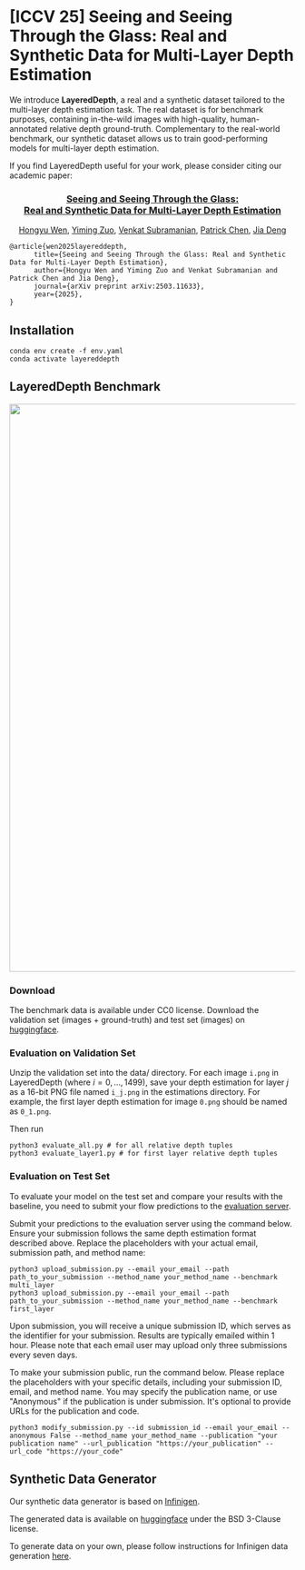 # [ICCV 25] Seeing and Seeing Through the Glass: Real and Synthetic Data for Multi-Layer Depth Estimation

We introduce **LayeredDepth**, a real and a synthetic dataset tailored to the multi-layer depth estimation task. The real dataset is for benchmark purposes, containing in-the-wild images with high-quality, human-annotated relative depth ground-truth. Complementary to the real-world benchmark, our synthetic dataset allows us to train good-performing models for multi-layer depth estimation.

If you find LayeredDepth useful for your work, please consider citing our academic paper:

<h3 align="center">
    <a href="https://arxiv.org/abs/2503.11633">
        Seeing and Seeing Through the Glass: <br> Real and Synthetic Data for Multi-Layer Depth Estimation
    </a>
</h3>
<p align="center">
    <a href="https://hermera.github.io">Hongyu Wen</a>, 
    <a href="https://zuoym15.github.io">Yiming Zuo</a>, 
    <a href="http://venkatsubra.com/">Venkat Subramanian</a>, 
    <a href="https://patrickchen.me/">Patrick Chen</a>, 
    <a href="https://www.cs.princeton.edu/~jiadeng/">Jia Deng</a><br/>
</p>

```
@article{wen2025layereddepth,
      title={Seeing and Seeing Through the Glass: Real and Synthetic Data for Multi-Layer Depth Estimation}, 
      author={Hongyu Wen and Yiming Zuo and Venkat Subramanian and Patrick Chen and Jia Deng},
      journal={arXiv preprint arXiv:2503.11633},
      year={2025},
}
```

## Installation
```
conda env create -f env.yaml
conda activate layereddepth
```

## LayeredDepth Benchmark
<img src="imgs/bench_gallery.jpg" width='1000'>

### Download
The benchmark data is available under CC0 license. Download the validation set (images + ground-truth) and test set (images) on [huggingface](https://huggingface.co/datasets/princeton-vl/LayeredDepth).

### Evaluation on Validation Set
Unzip the validation set into the data/ directory.
For each image `i.png` in LayeredDepth (where $i = 0, \dots, 1499$), save your depth estimation for layer $j$ as a 16-bit PNG file named `i_j.png` in the estimations directory. For example, the first layer depth estimation for image `0.png` should be named as `0_1.png`.

Then run
```
python3 evaluate_all.py # for all relative depth tuples
python3 evaluate_layer1.py # for first layer relative depth tuples
```

### Evaluation on Test Set
To evaluate your model on the test set and compare your results with the baseline, you need to submit your flow predictions to the [evaluation server](https://layereddepth.cs.princeton.edu).

Submit your predictions to the evaluation server using the command below. Ensure your submission follows the same depth estimation format described above. Replace the placeholders with your actual email, submission path, and method name:
```
python3 upload_submission.py --email your_email --path path_to_your_submission --method_name your_method_name --benchmark multi_layer
python3 upload_submission.py --email your_email --path path_to_your_submission --method_name your_method_name --benchmark first_layer
```

Upon submission, you will receive a unique submission ID, which serves as the identifier for your submission. Results are typically emailed within 1 hour. Please note that each email user may upload only three submissions every seven days.

To make your submission public, run the command below. Please replace the placeholders with your specific details, including your submission ID, email, and method name. You may specify the publication name, or use "Anonymous" if the publication is under submission. It's optional to provide URLs for the publication and code.
```
python3 modify_submission.py --id submission_id --email your_email --anonymous False --method_name your_method_name --publication "your publication name" --url_publication "https://your_publication" --url_code "https://your_code"
```

## Synthetic Data Generator
Our synthetic data generator is based on [Infinigen](https://infinigen.org).

The generated data is available on [huggingface](https://huggingface.co/datasets/princeton-vl/LayeredDepth-Syn) under the BSD 3-Clause license.

To generate data on your own, please follow instructions for Infinigen data generation [here](infinigen/docs/HelloRoom.md).
